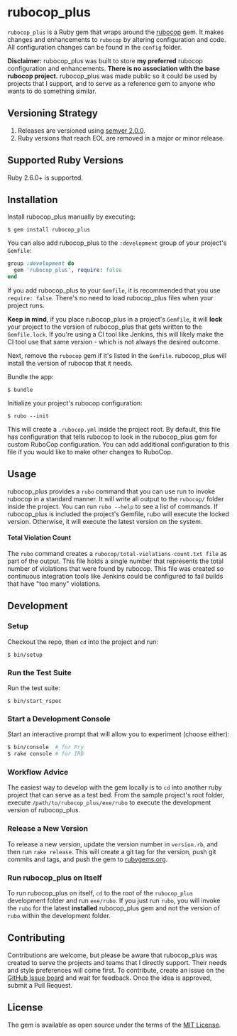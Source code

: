 # rubocop_plus

`rubocop_plus` is a Ruby gem that wraps around the [rubocop](https://github.com/bbatsov/rubocop) gem. It makes changes and enhancements to `rubocop` by altering configuration and code. All configuration changes can be found in the `config` folder.

**Disclaimer:** rubocop_plus was built to store **my preferred** rubocop configuration and enhancements. **There is no association with the base rubocop project.** rubocop_plus was made public so it could be used by projects that I support, and to serve as a reference gem to anyone who wants to do something similar.

## Versioning Strategy

1. Releases are versioned using [semver 2.0.0](https://semver.org/spec/v2.0.0.html).
1. Ruby versions that reach EOL are removed in a major or minor release.

## Supported Ruby Versions

Ruby 2.6.0+ is supported.

## Installation

Install rubocop_plus manually by executing:

    $ gem install rubocop_plus

You can also add rubocop_plus to the `:development` group of your project's `Gemfile`:

```ruby
group :development do
  gem 'rubocop_plus', require: false
end
```

If you add rubocop_plus to your `Gemfile`, it is recommended that you use `require: false`. There's no need to load rubocop_plus files when your project runs.

**Keep in mind**, if you place rubocop_plus in a project's `Gemfile`, it will **lock** your project to the version of rubocop_plus that gets written to the `Gemfile.lock`. If you're using a CI tool like Jenkins, this will likely make the CI tool use that same version - which is not always the desired outcome.

Next, remove the `rubocop` gem if it's listed in the `Gemfile`. rubocop_plus will install the version of rubocop that it needs.

Bundle the app:

    $ bundle

Initialize your project's rubocop configuration:

    $ rubo --init

This will create a `.rubocop.yml` inside the project root. By default, this file has configuration that tells rubocop to look in the rubocop_plus gem for custom RuboCop configuration. You can add additional configuration to this file if you would like to make other changes to RuboCop.

## Usage

rubocop_plus provides a `rubo` command that you can use run to invoke rubocop in a standard manner. It will write all output to the `rubocop/` folder inside the project. You can run `rubo --help` to see a list of commands. If rubocop_plus is included the project's Gemfile, rubo will execute the locked version. Otherwise, it will execute the latest version on the system.

#### Total Violation Count

The `rubo` command creates a `rubocop/total-violations-count.txt file` as part of the output. This file holds a single number that represents the total number of violations that were found by rubocop. This file was created so continuous integration tools like Jenkins could be configured to fail builds that have "too many" violations.

## Development

### Setup

Checkout the repo, then `cd` into the project and run:

    $ bin/setup

### Run the Test Suite

Run the test suite:

    $ bin/start_rspec

### Start a Development Console

Start an interactive prompt that will allow you to experiment (choose either):

```bash
$ bin/console  # for Pry
$ rake console # for IRB
```

### Workflow Advice

The easiest way to develop with the gem locally is to `cd` into another ruby project that can serve as a test bed. From the sample project's root folder, execute `/path/to/rubocop_plus/exe/rubo` to execute the development version of rubocop_plus.

### Release a New Version

To release a new version, update the version number in `version.rb`, and then run `rake release`. This will create a git tag for the version, push git commits and tags, and push the gem to [rubygems.org](https://rubygems.org).

### Run rubocop_plus on Itself

To run rubocop_plus on itself, `cd` to the root of the `rubocop_plus` development folder and run `exe/rubo`. If you just run `rubo`, you will invoke the `rubo` for the latest **installed** rubocop_plus gem and not the version of `rubo` within the development folder.

## Contributing

Contributions are welcome, but please be aware that rubocop_plus was created to serve the projects and teams that I directly support. Their needs and style preferences will come first. To contribute, create an issue on the [GitHub Issue board](https://github.com/roberts1000/rubocop_plus/issues) and wait for feedback. Once the idea is approved, submit a Pull Request.

## License

The gem is available as open source under the terms of the [MIT License](https://opensource.org/licenses/MIT).
